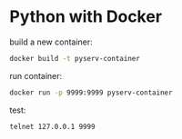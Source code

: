 # Python with Docker

build a new container:

```bash
docker build -t pyserv-container
```

run container:

```bash
docker run -p 9999:9999 pyserv-container
```

test:

```bash
telnet 127.0.0.1 9999
```


```bash

```
